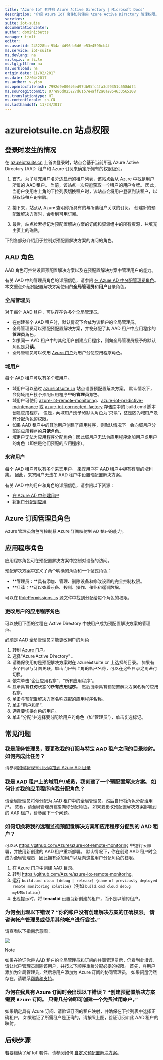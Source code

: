 ```yaml
---
title: "Azure IoT 套件和 Azure Active Directory | Microsoft Docs"
description: "介绍 Azure IoT 套件如何使用 Azure Active Directory 管理权限。"
services: 
suite: iot-suite
documentationcenter: 
author: dominicbetts
manager: timlt
editor: 
ms.assetid: 246228ba-954a-4d96-b6d6-e53e4590cb4f
ms.service: iot-suite
ms.devlang: na
ms.topic: article
ms.tgt_pltfrm: na
ms.workload: na
origin.date: 11/02/2017
ms.date: 12/04/2017
ms.author: v-yiso
ms.openlocfilehash: 7992d9e806b6ed97db95fc4fa3d39351c558ddf4
ms.sourcegitcommit: 077e96d025927d61b7eeaff2a0a9854633565108
ms.translationtype: HT
ms.contentlocale: zh-CN
ms.lasthandoff: 11/24/2017
---
```

# <a name="permissions-on-the-azureiotsuitecn-site"></a>azureiotsuite.cn 站点权限

## <a name="what-happens-when-you-sign-in"></a>登录时发生的情况

在 [azureiotsuite.cn][lnk-azureiotsuite] 上首次登录时，站点会基于当前所选 Azure Active Directory (AAD) 租户和 Azure 订阅来确定所拥有的权限级别。

1. 首先，为了填充用户名旁边显示的租户列表，该站点会从 Azure 中找到用户所属的 AAD 租户。 当前，该站点一次只能获取一个租户的用户令牌。 因此，当用户使用右上角的下拉列表切换租户时，该站点会将用户登录到该租户，以获取该租户的令牌。

2. 接下来，站点从 Azure 查明你所具有的与所选租户关联的订阅。 创建新的预配置解决方案时，会看到可用订阅。

3. 最后，站点检索标记为预配置解决方案的订阅和资源组中的所有资源，并填充主页上的磁贴。

下列各部分介绍用于控制对预配置解决方案的访问的角色。

## <a name="aad-roles"></a>AAD 角色

AAD 角色可控制设置预配置解决方案以及在预配置解决方案中管理用户的能力。

有关 AAD 中的管理员角色的详细信息，请参阅 [在 Azure AD 中分配管理员角色][lnk-aad-admin]。 本文重点介绍预配置解决方案使用的**全局管理员**和**用户**目录角色。

### <a name="global-administrator"></a>全局管理员

对于每个 AAD 租户，可以存在许多个全局管理员。

* 在创建某个 AAD 租户时，默认情况下会成为该租户的全局管理员。
* 全局管理员可以预配预配置解决方案，并被分配了其 AAD 租户中应用程序的**管理员**角色。
* 如果同一 AAD 租户中的其他用户创建应用程序，则向全局管理员授予的默认角色是**只读**。
* 全局管理员可以使用 [Azure 门户][lnk-portal]为用户分配应用程序角色。

### <a name="domain-user"></a>域用户

每个 AAD 租户可以有多个域用户。

* 域用户可以通过 [azureiotsuite.cn][lnk-azureiotsuite] 站点设置预配置解决方案。 默认情况下，会向域用户授予预配应用程序中的**管理员**角色。
* 域用户可使用 [azure-iot-remote-monitoring][lnk-rm-github-repo]、[azure-iot-predictive-maintenance][lnk-pm-github-repo] 或 [azure-iot-connected-factory][lnk-cf-github-repo] 存储库中的 build.cmd 脚本创建应用程序。 但是，向域用户授予的默认角色为“只读”，这是因为域用户没有分配角色的权限。
* 如果 AAD 租户中的其他用户创建了应用程序，则默认情况下，会向域用户分配该应用程序的**只读**角色。
* 域用户无法为应用程序分配角色；因此域用户无法为应用程序添加用户或用户的角色（即使是他们预配的应用程序）。

### <a name="guest-user"></a>来宾用户

每个 AAD 租户可以有多个来宾用户。 来宾用户在 AAD 租户中拥有有限的权利集。 因此，来宾用户无法在 AAD 租户中设置预配置解决方案。

有关 AAD 中的用户和角色的详细信息，请参阅以下资源：

* [在 Azure AD 中创建用户][lnk-create-edit-users]
* [将用户分配到应用][lnk-assign-app-roles]

## <a name="azure-subscription-administrator-roles"></a>Azure 订阅管理员角色

Azure 管理员角色可控制将 Azure 订阅映射到 AD 租户的能力。


## <a name="application-roles"></a>应用程序角色

应用程序角色可在预配置解决方案中控制对设备的访问。

预配解决方案中定义了两个明确的角色和一个隐式角色：

* **管理员：**具有添加、管理、删除设备和修改设置的完全控制权限。
* **只读：**可以查看设备、规则、操作、作业和遥测数据。

可以在 [RolePermissions.cs][lnk-resource-cs] 源文件中找到分配给每个角色的权限。

### <a name="changing-application-roles-for-a-user"></a>更改用户的应用程序角色

可以使用下面的过程在 Active Directory 中使用户成为预配置解决方案的管理员。

必须是 AAD 全局管理员才能更改用户的角色：

1. 转到 [Azure 门户][lnk-portal]。
2. 选择“Azure Active Directory” 。
3. 请确保使用的是预配解决方案时在 azureiotsuite.cn 上选择的目录。 如果有多个目录与订阅关联，单击门户右上角的帐户名称，可以在这些目录之间进行切换。
4. 依次单击“企业应用程序”、“所有应用程序”。
4. 显示具有**任何**状态的**所有应用程序**。 然后搜索具有预配置解决方案名称的应用程序。
5. 单击与预配置解决方案名称匹配的应用程序名称。
6. 单击“用户和组”。
7. 选择要切换角色的用户。
8. 单击“分配”并选择要分配给用户的角色（如“管理员”），单击复选标记。

## <a name="faq"></a>常见问题

### <a name="im-a-service-administrator-and-id-like-to-change-the-directory-mapping-between-my-subscription-and-a-specific-aad-tenant-how-do-i-complete-this-task"></a>我是服务管理员，要更改我的订阅与特定 AAD 租户之间的目录映射。 如何完成此任务？

请参阅[如何将现有订阅添加到 Azure AD 目录](../active-directory/active-directory-how-subscriptions-associated-directory.md#to-add-an-existing-subscription-to-your-azure-ad-directory)

### <a name="im-a-domain-usermember-on-the-aad-tenant-and-ive-created-a-preconfigured-solution-how-do-i-get-assigned-a-role-for-my-application"></a>我是 AAD 租户上的域用户/成员，我创建了一个预配置解决方案。 如何针对我的应用程序向我分配角色？

请全局管理员将你分配为 AAD 租户中的全局管理员，然后自行将角色分配给用户。 或者，请全局管理员直接向你分配角色。 如果要更改预配置解决方案部署到的 AAD 租户，请参阅下一个问题。

### <a name="how-do-i-switch-the-aad-tenant-my-remote-monitoring-preconfigured-solution-and-application-are-assigned-to"></a>如何切换将我的远程监视预配置解决方案和应用程序分配到的 AAD 租户？

可以从 <https://github.com/Azure/azure-iot-remote-monitoring> 中运行云部署，并使用新创建的 AAD 租户重新部署。 默认情况下，你在创建 AAD 租户时会成为全局管理员，因此拥有添加用户以及向这些用户分配角色的权限。

1. 在 [Azure 门户][lnk-portal]中创建 AAD 目录。
2. 转到 <https://github.com/Azure/azure-iot-remote-monitoring>。
3. 运行 `build.cmd cloud [debug | release] {name of previously deployed remote monitoring solution}`（例如 `build.cmd cloud debug myRMSolution`）
4. 出现提示时，将 **tenantid** 设置为新创建的租户，而不是以前的租户。


### <a name="why-am-i-seeing-this-error-your-account-does-not-have-the-proper-permissions-to-create-a-solution-please-check-with-your-account-administrator-or-try-with-a-different-account"></a>为何会出现以下错误？ “你的帐户没有创建解决方案的正确权限。 请咨询帐户管理员或使用其他帐户进行尝试。”

请查看以下指南示意图：

![][img-flowchart]

> [!NOTE]
> 如果在验证你是 AAD 租户的全局管理员和订阅的共同管理员后，仍看到此错误，请让帐户管理员删除该用户，并按以下顺序重新分配必要的权限。 首先，将用户添加为全局管理员，然后将用户添加为 Azure 订阅的协同管理员。 如果问题仍然存在，请联系[帮助和支持][lnk-help-support]。
>
>

### <a name="why-am-i-seeing-this-error-when-i-have-an-azure-subscription-an-azure-subscription-is-required-to-create-pre-configured-solutions-you-can-create-a-free-trial-account-in-just-a-couple-of-minutes"></a>为何在我具有 Azure 订阅时会出现以下错误？ “创建预配置解决方案需要 Azure 订阅。 只需几分钟即可创建一个免费试用帐户。”

如果确定具有 Azure 订阅，请验证订阅的租户映射，并确保在下拉列表中选择正确租户。 如果验证了所需租户是正确的，请按照上图，验证订阅和此 AAD 租户的映射。

## <a name="next-steps"></a>后续步骤
若要继续了解 IoT 套件，请参阅如何 [自定义预配置解决方案][lnk-customize]。

[img-flowchart]: media/iot-suite-v1-permissions/flowchart.png

[lnk-azureiotsuite]: https://www.azureiotsuite.cn/
[lnk-rm-github-repo]: https://github.com/Azure/azure-iot-remote-monitoring
[lnk-pm-github-repo]: https://github.com/Azure/azure-iot-predictive-maintenance
[lnk-cf-github-repo]: https://github.com/Azure/azure-iot-connected-factory
[lnk-aad-admin]: ../active-directory/active-directory-assign-admin-roles.md
[lnk-portal]: https://portal.azure.cn/
[lnk-create-edit-users]: ../active-directory/active-directory-create-users.md
[lnk-assign-app-roles]: ../active-directory/active-directory-coreapps-assign-user-azure-portal.md
[lnk-admin-roles]: ../billing/billing-add-change-azure-subscription-administrator.md
[lnk-resource-cs]: https://github.com/Azure/azure-iot-remote-monitoring/blob/master/DeviceAdministration/Web/Security/RolePermissions.cs
[lnk-help-support]: https://portal.azure.cn/#blade/Microsoft_Azure_Support/HelpAndSupportBlade
[lnk-customize]: iot-suite-v1-guidance-on-customizing-preconfigured-solutions.md
